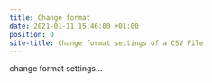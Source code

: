 ```yaml
---
title: Change format
date: 2021-01-11 15:46:00 +01:00
position: 0
site-title: Change format settings of a CSV File
---
```


change format settings...